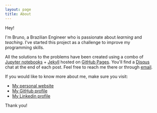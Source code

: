 ```yaml
---
layout: page
title: About
---
```


Hey! 

I'm Bruno, a Brazilian Engineer who is passionate about *learning* and *teaching*. I've started this project as a challenge to improve my programming skills. 

All the solutions to the problems have been created using a combo of [Jupyter notebooks](http://jupyter.org/) + [Jekyll](https://jekyllrb.com/) hosted on [GitHub Pages](https://pages.github.com/). You'll find a [Disqus](https://disqus.com/) chat at the end of each post. Feel free to reach me there or through [email](mailto:bru1987@gmail.com).

If you would like to know more about me, make sure you visit:

* [My personal website](http://www.bruno3s.com.br)
* [My GitHub profile](https://www.github.com/bru1987)
* [My Linkedin profile](https://www.linkedin.com/in/bruno3s/)

Thank you!
